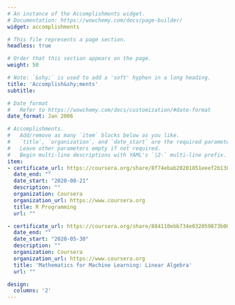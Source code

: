 ```yaml
---
# An instance of the Accomplishments widget.
# Documentation: https://wowchemy.com/docs/page-builder/
widget: accomplishments

# This file represents a page section.
headless: true

# Order that this section appears on the page.
weight: 50

# Note: `&shy;` is used to add a 'soft' hyphen in a long heading.
title: 'Accomplish&shy;ments'
subtitle:

# Date format
#   Refer to https://wowchemy.com/docs/customization/#date-format
date_format: Jan 2006

# Accomplishments.
#   Add/remove as many `item` blocks below as you like.
#   `title`, `organization`, and `date_start` are the required parameters.
#   Leave other parameters empty if not required.
#   Begin multi-line descriptions with YAML's `|2-` multi-line prefix.
item:
- certificate_url: https://coursera.org/share/8f74ebab20201851eeef2b138bf5cec1
  date_end: ""
  date_start: "2020-08-21"
  description: ""
  organization: Coursera
  organization_url: https://www.coursera.org
  title: R Programming
  url: ""

- certificate_url: https://coursera.org/share/884110ebb734e032059873b002ee72be
  date_end: ""
  date_start: "2020-05-30"
  description: ""
  organization: Coursera
  organization_url: https://www.coursera.org
  title: 'Mathematics for Machine Learning: Linear Algebra'
  url: ""

design:
  columns: '2' 
---
```

